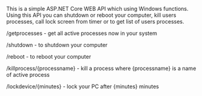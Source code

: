 This is a simple ASP.NET Core WEB API which using Windows functions.
Using this API you can shutdown or reboot your computer, kill users processes, call lock screen from timer or to get list of users processes.

/getprocesses - get all active processes now in your system

/shutdown - to shutdown your computer

/reboot - to reboot your computer

/killprocess/{processname} - kill a process where {processname} is a name of active process

/lockdevice/{minutes} -  lock your PC after {minutes} minutes